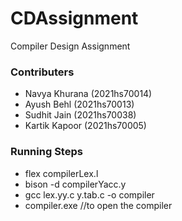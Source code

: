 # CDAssignment
Compiler Design Assignment

### Contributers
- Navya Khurana (2021hs70014)
- Ayush Behl (2021hs70013)
- Sudhit Jain (2021hs70038)
- Kartik Kapoor (2021hs70005)

### Running Steps
- flex compilerLex.l
- bison -d compilerYacc.y
- gcc lex.yy.c y.tab.c  -o compiler
- compiler.exe //to open the compiler
